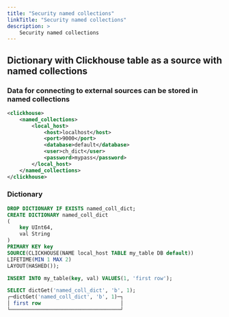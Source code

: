 ```yaml
---
title: "Security named collections"
linkTitle: "Security named collections"
description: >
    Security named collections
---
```



## Dictionary with Clickhouse table as a source with named collections

### Data for connecting to external sources can be stored in named collections

```xml
<clickhouse>
    <named_collections>
        <local_host>
            <host>localhost</host>
            <port>9000</port>
            <database>default</database>
            <user>ch_dict</user>
            <password>mypass</password>
        </local_host>
    </named_collections>
</clickhouse>
```

### Dictionary

```sql
DROP DICTIONARY IF EXISTS named_coll_dict;
CREATE DICTIONARY named_coll_dict
(
    key UInt64,
    val String
)
PRIMARY KEY key
SOURCE(CLICKHOUSE(NAME local_host TABLE my_table DB default))
LIFETIME(MIN 1 MAX 2)
LAYOUT(HASHED());

INSERT INTO my_table(key, val) VALUES(1, 'first row');

SELECT dictGet('named_coll_dict', 'b', 1);
┌─dictGet('named_coll_dict', 'b', 1)─┐
│ first row                          │
└────────────────────────────────────┘
```
